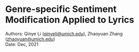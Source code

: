 # Genre-specific Sentiment Modification Applied to Lyrics

Authors: Qinye Li (qinyeli@umich.edu), Zhaoyuan Zhang (zhaoyuan@umich.edu)  
Date: Dec, 2021